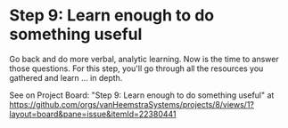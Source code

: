 # Step 9: Learn enough to do something useful

Go back and do more verbal, analytic learning. Now is the time to answer those questions. For this step, you'll go through all the resources you gathered and learn ... in depth.

See on Project Board: "Step 9: Learn enough to do something useful" at https://github.com/orgs/vanHeemstraSystems/projects/8/views/1?layout=board&pane=issue&itemId=22380441
